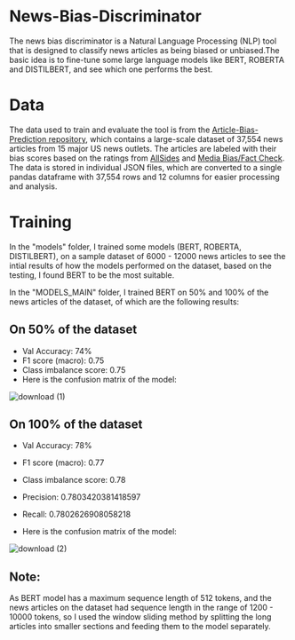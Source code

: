 # News-Bias-Discriminator
The news bias discriminator is a Natural Language Processing (NLP) tool that is designed to classify news articles as being biased or unbiased.The basic idea is to fine-tune some large language models like BERT, ROBERTA and DISTILBERT, and see which one performs the best.

# Data

The data used to train and evaluate the tool is from the [Article-Bias-Prediction repository](https://github.com/ramybaly/Article-Bias-Prediction), which contains a large-scale dataset of 37,554 news articles from 15 major US news outlets. The articles are labeled with their bias scores based on the ratings from [AllSides](https://www.allsides.com/media-bias) and [Media Bias/Fact Check](https://mediabiasfactcheck.com/). The data is stored in individual JSON files, which are converted to a single pandas dataframe with 37,554 rows and 12 columns for easier processing and analysis.

# Training

In the "models" folder, I trained some models (BERT, ROBERTA, DISTILBERT), on a sample dataset of 6000 - 12000 news articles to see the intial results of how the models performed on the dataset, based on the testing, I found BERT to be the most suitable.

In the "MODELS_MAIN" folder, I trained BERT on 50% and 100% of the news articles of the dataset, of which are the following results:

## On 50% of the dataset
- Val Accuracy: 74%
- F1 score (macro): 0.75
- Class imbalance score: 0.75
- Here is the confusion matrix of the model:

![download (1)](https://user-images.githubusercontent.com/91069648/232327046-c1934e0a-64cf-405f-80f8-cdd7c451687f.png)



## On 100% of the dataset
- Val Accuracy: 78%
- F1 score (macro): 0.77
- Class imbalance score:  0.78
- Precision: 0.7803420381418597
- Recall: 0.7802626908058218

- Here is the confusion matrix of the model:

![download (2)](https://user-images.githubusercontent.com/91069648/232327155-7ba4416b-667d-4476-9b06-652b300e4796.png)


## Note: 
As BERT model has a maximum sequence length of 512 tokens, and the news articles on the dataset had sequence length in the range of 1200 - 10000 tokens, so I used the window sliding method by splitting the long articles into smaller sections and feeding them to the model separately.

